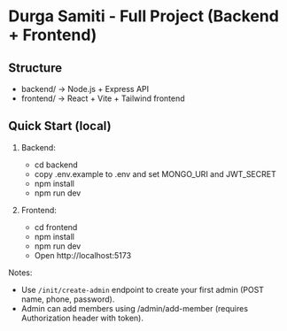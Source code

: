 # Durga Samiti - Full Project (Backend + Frontend)

## Structure
- backend/    -> Node.js + Express API
- frontend/   -> React + Vite + Tailwind frontend

## Quick Start (local)
1. Backend:
   - cd backend
   - copy .env.example to .env and set MONGO_URI and JWT_SECRET
   - npm install
   - npm run dev

2. Frontend:
   - cd frontend
   - npm install
   - npm run dev
   - Open http://localhost:5173

Notes:
- Use `/init/create-admin` endpoint to create your first admin (POST name, phone, password).
- Admin can add members using /admin/add-member (requires Authorization header with token).
